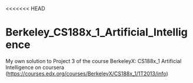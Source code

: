 <<<<<<< HEAD
# Berkeley_CS188x_1_Artificial_Intelligence
My own solution to Project 3 of the course BerkeleyX: CS188x_1 Artificial Intelligence on coursera (https://courses.edx.org/courses/BerkeleyX/CS188x_1/1T2013/info)
